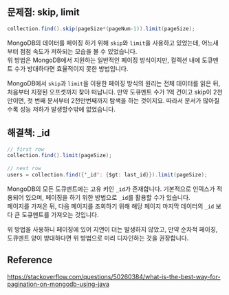 ## 문제점: skip, limit
```java
collection.find().skip(pageSize*(pageNum-1)).limit(pageSize);
```
MongoDB의 데이터를 페이징 하기 위해  `skip`와 `limit`을 사용하고 있었는데, 어느새부터 점점 속도가 저하되는 모습을 볼 수 있었습니다.  
위 방법은 MongoDB에서 지원하는 일반적인 페이징 방식이지만, 컬렉션 내에 도큐멘트 수가 방대하다면 효율적이지 못한 방법입니다.

MongoDB에서 `skip`과 `limit`을 이용한 페이징 방식의 원리는 전체 데이터를 읽은 뒤, 처음부터 지정된 오프셋까지 찾아 떠납니다. 만약 도큐멘트 수가 1억 건이고 skip이 2천만이면, 첫 번째 문서부터 2천만번째까지 탐색을 하는 것이지요. 따라서 문서가 많아질 수록 성능 저하가 발생할수밖에 없었습니다.    

## 해결책: _id
```java
// first row
collection.find().limit(pageSize);
 
// next row
users = collection.find({'_id': {$gt: last_id}}).limit(pageSize);
```
MongoDB의 모든 도큐멘트에는 고유 키인 `_id`가 존재합니다.  기본적으로 인덱스가 적용되어 있으며, 페이징을 하기 위한 방법으로 `_id`를 활용할 수가 있습니다.  
페이지를 가져온 뒤, 다음 페이지를 조회하기 위해 해당 페이지 마지막 데이터의 `_id` 보다 큰 도큐멘트를 가져오는 것입니다.  

위 방법을 사용하니 페이징에 있어 지연이 더는 발생하지 않았고, 만약 순차적 페이징, 도큐멘트 양이 방대하다면 위 방법으로 미리 디자인하는 것을 권장합니다.

## Reference
https://stackoverflow.com/questions/50260384/what-is-the-best-way-for-pagination-on-mongodb-using-java